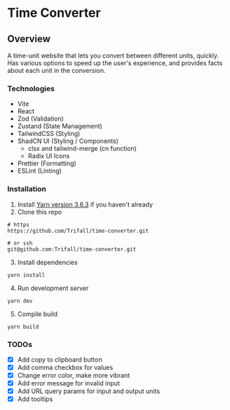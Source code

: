 # Time Converter

## Overview

A time-unit website that lets you convert between different units, quickly. Has various options to speed up the user's experience, and provides facts about each unit in the conversion.

### Technologies

- Vite
- React
- Zod (Validation)
- Zustand (State Management)
- TailwindCSS (Styling)
- ShadCN UI (Styling / Components)
  - clsx and tailwind-merge (cn function)
  - Radix UI Icons
- Prettier (Formatting)
- ESLint (Linting)

### Installation


1. Install [Yarn version 3.6.3](https://yarnpkg.com/) if you haven't already
2. Clone this repo 
```
# https
https://github.com/Trifall/time-converter.git

# or ssh
git@github.com:Trifall/time-converter.git
```

3. Install dependencies
```
yarn install
```

4. Run development server
```
yarn dev
```

5. Compile build
```
yarn build
```


### TODOs

- [x] Add copy to clipboard button
- [x] Add comma checkbox for values
- [x] Change error color, make more vibrant
- [x] Add error message for invalid input
- [x] Add URL query params for input and output units
- [x] Add tooltips

